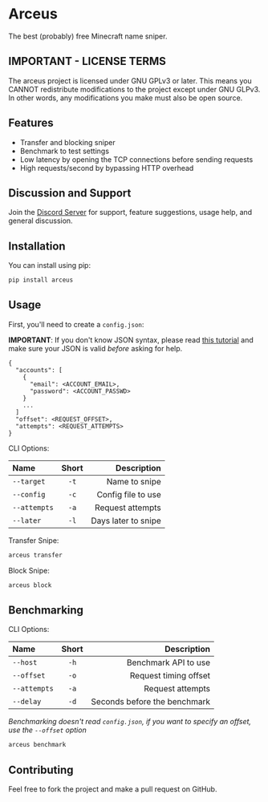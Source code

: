 # Arceus

The best (probably) free Minecraft name sniper.

## IMPORTANT - LICENSE TERMS

The arceus project is licensed under GNU GPLv3 or later. This means you CANNOT redistribute modifications to the project except under GNU GLPv3. In other words, any modifications you make must also be open source.

## Features

- Transfer and blocking sniper
- Benchmark to test settings
- Low latency by opening the TCP connections before sending requests
- High requests/second by bypassing HTTP overhead

## Discussion and Support

Join the [Discord Server](https://discord.gg/gxwedaE) for support, feature suggestions, usage help, and general discussion.

## Installation

You can install using pip:

```sh
pip install arceus
```

## Usage

First, you'll need to create a `config.json`:

**IMPORTANT**: If you don't know JSON syntax, please read [this tutorial](https://developer.mozilla.org/en-US/docs/Learn/JavaScript/Objects/JSON) and make sure your JSON is valid _before_ asking for help.

```jsonc
{
  "accounts": [
    {
      "email": <ACCOUNT_EMAIL>,
      "password": <ACCOUNT_PASSWD>
    }
    ...
  ]
  "offset": <REQUEST_OFFSET>,
  "attempts": <REQUEST_ATTEMPTS>
}
```

CLI Options:

| Name         | Short |         Description |
| :----------- | :---: | ------------------: |
| `--target`   | `-t`  |       Name to snipe |
| `--config`   | `-c`  |  Config file to use |
| `--attempts` | `-a`  |    Request attempts |
| `--later`    | `-l`  | Days later to snipe |

Transfer Snipe:

```sh
arceus transfer
```

Block Snipe:

```sh
arceus block
```

## Benchmarking

CLI Options:

| Name         | Short |                  Description |
| :----------- | :---: | ---------------------------: |
| `--host`     | `-h`  |         Benchmark API to use |
| `--offset`   | `-o`  |        Request timing offset |
| `--attempts` | `-a`  |             Request attempts |
| `--delay`    | `-d`  | Seconds before the benchmark |

_Benchmarking doesn't read `config.json`, if you want to specify an offset, use the `--offset` option_

```sh
arceus benchmark
```

## Contributing

Feel free to fork the project and make a pull request on GitHub.

